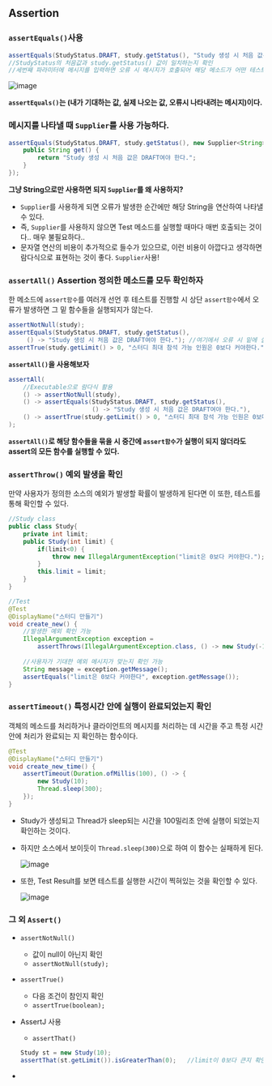 ## Assertion

### **`assertEquals()`사용**

```java
assertEquals(StudyStatus.DRAFT, study.getStatus(), "Study 생성 시 처음 값은 DRAFT여야 한다");
//StudyStatus의 처음값과 study.getStatus() 값이 일치하는지 확인 
//세번째 파라미터에 메시지를 입력하면 오류 시 메시지가 호출되어 해당 메소드가 어떤 테스트에 해당하는지를 정확히 알 수 있다.
```

![image](https://user-images.githubusercontent.com/40616436/71778474-b47df980-2ff1-11ea-9dce-e4d6d1bafd9c.png)

**`assertEquals()`는 (내가 기대하는 값, 실제 나오는 값, 오류시 나타내려는 메시지)이다.**



### **메시지를 나타낼 때 `Supplier`를 사용 가능하다.**

```java
assertEquals(StudyStatus.DRAFT, study.getStatus(), new Supplier<String>() {
    public String get() {
        return "Study 생성 시 처음 값은 DRAFT여야 한다.";
    }
});
```

**그냥 String으로만 사용하면 되지 `Supplier`를 왜 사용하지?**

- `Supplier`를 사용하게 되면 오류가 발생한 순간에만 해당 String을 연산하여 나타낼 수 있다.
- 즉, `Supplier`를 사용하지 않으면 Test 메소드를 실행할 때마다 매번 호출되는 것이다.. 매우 불필요하다..
- 문자열 연산의 비용이 추가적으로 들수가 있으므로, 이런 비용이 아깝다고 생각하면 람다식으로 표현하는 것이 좋다. `Supplier`사용!



### `assertAll()` Assertion 정의한 메소드를 모두 확인하자

한 메소드에 `assert함수`를 여러개 선언 후 테스트를 진행할 시 상단 `assert함수`에서 오류가 발생하면 그 밑 함수들을 실행되지가 않는다.

```java
assertNotNull(study);
assertEquals(StudyStatus.DRAFT, study.getStatus(),
     () -> "Study 생성 시 처음 값은 DRAFT여야 한다.");	//여기에서 오류 시 밑에 실행이 안됨.
assertTrue(study.getLimit() > 0, "스터디 최대 참석 가능 인원은 0보다 커야한다.");
```



**`assertAll()`을 사용해보자**

```java
assertAll(
    //Executable으로 람다식 활용
    () -> assertNotNull(study),
    () -> assertEquals(StudyStatus.DRAFT, study.getStatus(),
                       () -> "Study 생성 시 처음 값은 DRAFT여야 한다."),
    () -> assertTrue(study.getLimit() > 0, "스터디 최대 참석 가능 인원은 0보다 커야한다.")
);
```

**`assertAll()`로 해당 함수들을 묶을 시 중간에 `assert함수`가 실행이 되지 않더라도 assert의 모든 함수를 실행할 수 있다.**



### `assertThrow()` 예외 발생을 확인

만약 사용자가 정의한 소스의 예외가 발생할 확률이 발생하게 된다면 이 또한, 테스트를 통해 확인할 수 있다.

```java
//Study class
public class Study{
    private int limit;
    public Study(int limit) {
        if(limit<0) {
            throw new IllegalArgumentException("limit은 0보다 커야한다.");
        }
        this.limit = limit;
    }
}

//Test
@Test
@DisplayName("스터디 만들기")
void create_new() {
    //발생한 예외 확인 가능
    IllegalArgumentException exception =
        assertThrows(IllegalArgumentException.class, () -> new Study(-10));
    
    //사용자가 기대한 예외 메시지가 맞는지 확인 가능
    String message = exception.getMessage();
    assertEquals("limit은 0보다 커야한다", exception.getMessage());	
}
```



### `assertTimeout()` 특정시간 안에 실행이 완료되었는지 확인

객체의 메소드를 처리하거나 클라이언트의 메시지를 처리하는 데 시간을 주고 특정 시간안에 처리가 완료되는 지 확인하는 함수이다.

```java
@Test
@DisplayName("스터디 만들기")
void create_new_time() {
    assertTimeout(Duration.ofMillis(100), () -> {
        new Study(10);
        Thread.sleep(300);
    });
}

```

- Study가 생성되고 Thread가 sleep되는 시간을 100밀리초 안에 실행이 되었는지 확인하는 것이다.

- 하지만 소스에서 보이듯이 `Thread.sleep(300)`으로 하여 이 함수는 실패하게 된다.

  ![image](https://user-images.githubusercontent.com/40616436/71780074-653fc500-3001-11ea-9153-62c0813ec833.png)

- 또한, Test Result를 보면 테스트를 실행한 시간이 찍혀있는 것을 확인할 수 있다.

  ![image](https://user-images.githubusercontent.com/40616436/71780100-a7690680-3001-11ea-87af-f96e4a6032ca.png) 



### 그 외 `Assert()`

- `assertNotNull()`

  - 값이 null이 아닌지 확인
  - `assertNotNull(study);`

- `assertTrue()`

  - 다음 조건이 참인지 확인
  - `assertTrue(boolean);`

- AssertJ 사용

  - `assertThat()`

  ```java
  Study st = new Study(10);
  assertThat(st.getLimit()).isGreaterThan(0);	//limit이 0보다 큰지 확인
  ```

  

- 